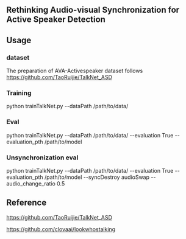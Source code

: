 ## Rethinking Audio-visual Synchronization for Active Speaker Detection

## Usage
### dataset
The preparation of AVA-Activespeaker dataset follows https://github.com/TaoRuijie/TalkNet_ASD

### Training
python trainTalkNet.py --dataPath /path/to/data/

### Eval
python trainTalkNet.py --dataPath /path/to/data/ --evaluation True --evaluation_pth /path/to/model

### Unsynchronization eval
python trainTalkNet.py --dataPath /path/to/data/ --evaluation True --evaluation_pth /path/to/model --syncDestroy audioSwap --audio_change_ratio 0.5

## Reference
https://github.com/TaoRuijie/TalkNet_ASD

https://github.com/clovaai/lookwhostalking
